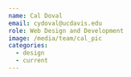```yaml
---
name: Cal Doval
email: cydoval@ucdavis.edu
role: Web Design and Development
image: /media/team/cal_pic
categories:
  - design
  - current
---
```


